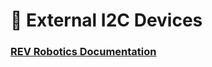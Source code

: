 # 🔌 External I2C Devices

### [REV Robotics Documentation](https://docs.revrobotics.com/duo-control/sensors/i2c)
